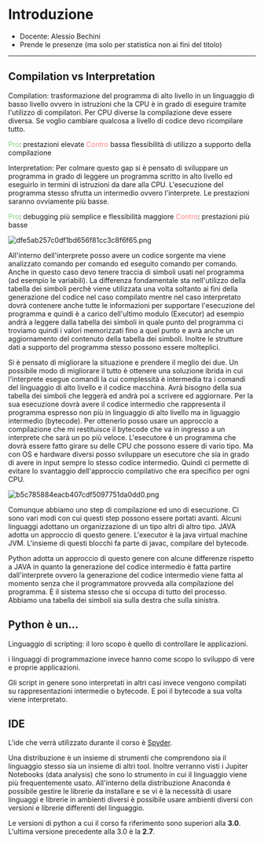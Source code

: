 # Introduzione
- Docente: Alessio Bechini
- Prende le presenze (ma solo per statistica non ai fini del titolo)
* * *

## Compilation vs Interpretation

Compilation: trasformazione del programma di alto livello in un linguaggio di basso livello ovvero in istruzioni che la CPU è in grado di eseguire tramite l'utilizzo di compilatori. Per CPU diverse la compilazione deve essere diversa. Se voglio cambiare qualcosa a livello di codice devo ricompilare tutto.

<span style="color: #83d17f">Pro</span>: prestazioni elevate
<span style="color: #ff7f7f">Contro</span> bassa flessibilità di utilizzo a supporto della compilazione

Interpretation: Per colmare questo gap si è pensato di sviluppare un programma in grado di leggere un programma scritto in alto livello ed eseguirlo in termini di istruzioni da dare alla CPU. L'esecuzione del programma stesso sfrutta un intermedio ovvero l'interprete. Le prestazioni saranno ovviamente più basse.

<span style="color: #83d17f">Pro</span>: debugging più semplice e flessibilità maggiore
<span style="color: #ff7f7f">Contro</span>: prestazioni più basse


![dfe5ab257c0df1bd656f81cc3c8f6f65.png](:/6a935d1915104b9f8edb13d1abf2e064)

All'interno dell'interprete posso avere un codice sorgente ma viene analizzato comando per comando ed eseguito comando per comando. Anche in questo caso devo tenere traccia di simboli usati nel programma (ad esempio le variabili). La differenza fondamentale sta nell'utilizzo della tabella dei simboli perchè viene utilizzata una volta soltanto ai fini della generazione del codice nel caso compilato mentre nel caso interpretato dovrà contenere anche tutte le informazioni per supportare l'esecuzione del programma e quindi è a carico dell'ultimo modulo (Executor) ad esempio andrà a leggere dalla tabella dei simboli in quale punto del programma ci troviamo quindi i valori memorizzati fino a quel punto e avrà anche un aggiornamento del contenuto della tabella dei simboli. Inoltre le strutture dati a supporto del programma stesso possono essere molteplici.

Si è pensato di migliorare la situazione e prendere il meglio dei due. Un possibile modo di migliorare il tutto è ottenere una soluzione ibrida in cui l'interprete esegue comandi la cui complessità è intermedia tra i comandi del linguaggio di alto livello e il codice macchina. Avrà bisogno della sua tabella dei simboli che leggerà ed andrà poi a scrivere ed aggiornare. Per la sua esecuzione dovrà avere il codice intermedio che rappresenta il programma espresso non più in linguaggio di alto livello ma in liguaggio intermedio (bytecode). Per ottenerlo posso usare un approccio a compilazione che mi restituisce il bytecode che va in ingresso a un interprete che sarà un po più veloce. L'esecutore è un programma che dovrà essere fatto girare su delle CPU che possono essere di vario tipo. Ma con OS e hardware diversi posso sviluppare un esecutore che sia in grado di avere in input sempre lo stesso codice intermedio. Quindi ci permette di evitare lo svantaggio dell'approccio compilativo che era specifico per ogni CPU.

![b5c785884eacb407cdf5097751da0dd0.png](:/49032e682042454eb019baabd498c1bf)

Comunque abbiamo uno step di compilazione ed uno di esecuzione. Ci sono vari modi con cui questi step possono essere portati avanti. Alcuni linguaggi adottano un organizzazione di un tipo altri di altro tipo. JAVA adotta un approccio di questo genere. L'executor è la java virtual machine JVM. L'insieme di questi blocchi fa parte di javac, compilare del bytecode.

Python adotta un approccio di questo genere con alcune differenze rispetto a JAVA in quanto la generazione del codice intermedio è fatta partire dall'interprete ovvero la generazione del codice intermedio viene fatta al momento senza che il programmatore provveda alla compilazione del programma. È il sistema stesso che si occupa di tutto del processo.
Abbiamo una tabella dei simboli sia sulla destra che sulla sinistra.

## Python è un...
Linguaggio di scripting: il loro scopo è quello di controllare le applicazioni.

i linguaggi di programmazione invece hanno come scopo lo sviluppo di vere e proprie applicazioni.

Gli script in genere sono interpretati in altri casi invece vengono compilati su rappresentazioni intermedie o bytecode. E poi il bytecode a sua volta viene interpretato.

## IDE
L'ide che verrà utilizzato durante il corso è [Spyder](https://www.spyder-ide.org/).

Una distribuzione è un insieme di strumenti che comprendono sia il linguaggio stesso sia un insieme di altri tool.
Inoltre verranno visti i Jupiter Notebooks (data analysis) che sono lo strumento in cui il linguaggio viene più frequentemente usato. All'interno della distribuzione Anaconda è possibile gestire le librerie da installare e se vi è la necessità di usare linguaggi e librerie in ambienti diversi è possibile usare ambienti diversi con versioni e librerie differenti del linguaggio.

Le versioni di python a cui il corso fa riferimento sono superiori alla **3.0**. L'ultima versione precedente alla 3.0 è la **2.7**.

